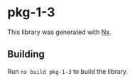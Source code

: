 # pkg-1-3

This library was generated with [Nx](https://nx.dev).

## Building

Run `nx build pkg-1-3` to build the library.
